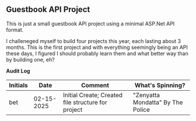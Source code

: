 ## Guestbook API Project

This is just a small guestbook API project using a minimal ASP.Net API format. 

I challeneged myself to build four projects this year, each lasting about 3 months. This is the first project and with everything seemingly being an API these days, I figured I should probably learn them and what better way than by building one, eh?

**Audit Log**

Initials | Date | Comment | What's Spinning? |
|------- | ---- | ------- | ---------------- |
bet |02-15-2025 | Initial Create; Created file structure for project | "Zenyatta Mondatta" By The Police |
